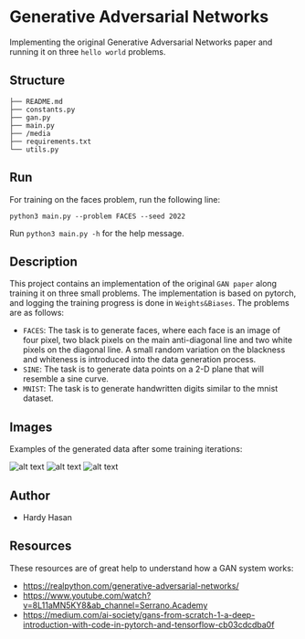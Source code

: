 
# Generative Adversarial Networks

Implementing the original Generative Adversarial Networks paper and running it on three `hello world` problems.

## Structure

```
├── README.md
├── constants.py
├── gan.py
├── main.py
├── /media
├── requirements.txt
└── utils.py
```


## Run
For training on the faces problem, run the following line:

```python3 main.py --problem FACES --seed 2022```

Run ```python3 main.py -h``` for the help message.


## Description
This project contains an implementation of the original `GAN paper` along training it on three small problems.
The implementation is based on pytorch, and logging the training progress is done in `Weights&Biases`.
The problems are as follows:

- `FACES`: The task is to generate faces, where each face is an image of four pixel, two black pixels on the main anti-diagonal line and two white pixels on the diagonal line. A small random variation on the blackness and whiteness is introduced into the data generation process.
- `SINE`: The task is to generate data points on a 2-D plane that will resemble a sine curve.
- `MNIST`: The task is to generate handwritten digits similar to the mnist dataset.




## Images
Examples of the generated data after some training iterations:

![alt text](media/faces.png?raw=true "Faces")
![alt text](media/sine.png?raw=true "Sine")
![alt text](media/mnist.png?raw=true "mnist")

## Author

- Hardy Hasan


## Resources
These resources are of great help to understand how a GAN system works:
- https://realpython.com/generative-adversarial-networks/
- https://www.youtube.com/watch?v=8L11aMN5KY8&ab_channel=Serrano.Academy
- https://medium.com/ai-society/gans-from-scratch-1-a-deep-introduction-with-code-in-pytorch-and-tensorflow-cb03cdcdba0f 